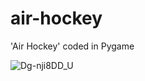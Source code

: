 # air-hockey
'Air Hockey' coded in Pygame

![Dg-nji8DD_U](https://user-images.githubusercontent.com/59650145/188130542-6b5bb7fe-436d-4d97-a01f-6e645d391580.jpg)
